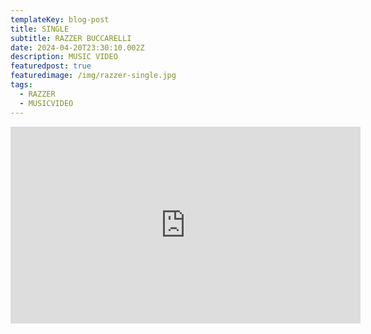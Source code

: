```yaml
---
templateKey: blog-post
title: SINGLE
subtitle: RAZZER BUCCARELLI
date: 2024-04-20T23:30:10.002Z
description: MUSIC VIDEO
featuredpost: true
featuredimage: /img/razzer-single.jpg
tags:
  - RAZZER
  - MUSICVIDEO
---
```

<iframe width="560" height="315" src="https://www.youtube.com/embed/SUGH4DzGSQg?si=3VmHK0Olk1EeJr1t" title="YouTube video player" frameborder="0" allow="accelerometer; autoplay; clipboard-write; encrypted-media; gyroscope; picture-in-picture; web-share" referrerpolicy="strict-origin-when-cross-origin" allowfullscreen></iframe>